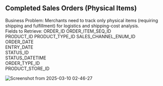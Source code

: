 ## Completed Sales Orders (Physical Items)
Business Problem:
Merchants need to track only physical items (requiring shipping and fulfillment) for logistics and shipping-cost analysis.  
Fields to Retrieve:
ORDER_ID
ORDER_ITEM_SEQ_ID    
PRODUCT_ID
PRODUCT_TYPE_ID
SALES_CHANNEL_ENUM_ID  
ORDER_DATE  
ENTRY_DATE  
STATUS_ID  
STATUS_DATETIME  
ORDER_TYPE_ID  
PRODUCT_STORE_ID    

![Screenshot from 2025-03-10 02-46-27](https://github.com/user-attachments/assets/4ac7aa56-9f66-45d7-ae38-e79281c56443)
